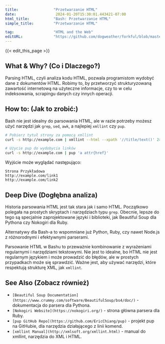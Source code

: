 ```yaml
---
title:                "Przetwarzanie HTML"
date:                  2024-01-20T15:30:01.443421-07:00
html_title:           "Bash: Przetwarzanie HTML"
simple_title:         "Przetwarzanie HTML"

tag:                  "HTML and the Web"
editURL:              "https://github.com/dogweather/forkful/blob/master/content/pl/bash/parsing-html.md"
---
```


{{< edit_this_page >}}

## What & Why? (Co i Dlaczego?)
Parsing HTML, czyli analiza kodu HTML, pozwala programistom wydobyć dane z dokumentów HTML. Robimy to, by przetworzyć strukturyzowaną zawartość internetową na użyteczne informacje, czy to w celu indeksowania, scrapingu danych czy innych operacji.

## How to: (Jak to zrobić:)
Bash nie jest idealny do parsowania HTML, ale w razie potrzeby możesz użyć narzędzi jak `grep`, `sed`, `awk`, a najlepiej `xmllint` czy `pup`.

```Bash
# Pobierz tytuł strony za pomocą xmllint
curl -s http://example.com | xmllint --html --xpath '//title/text()' 2>/dev/null

# Użycie pup do wydobycia linków
curl -s http://example.com | pup 'a attr{href}'
```

Wyjście może wyglądać następująco:
```
Strona Przykładowa
http://example.com/link1
http://example.com/link2
```

## Deep Dive (Dogłębna analiza)
Historia parsowania HTML jest tak stara jak i samo HTML. Początkowo polegała na prostych skryptach i narzędziach typu `grep`. Obecnie, lepsze do tego są specjalnie zaprojektowane języki i biblioteki, jak Beautiful Soup dla Pythona czy Nokogiri dla Ruby.

Alternatywy dla Bash-a to wspomniane już Python, Ruby, czy nawet Node.js z różnorodnymi i efektywnymi parserami.

Parsowanie HTML w Bashu to przeważnie kombinowanie z wyrażeniami regularnymi i narzędziami tekstowymi. Nie jest to idealne, bo HTML nie jest regularnym językiem i może prowadzić do błędów, ale w prostych przypadkach może się sprawdzić. Ważne jest, aby używać narzędzi, które respektują strukturę XML, jak `xmllint`.

## See Also (Zobacz również)
- `[Beautiful Soup Documentation](https://www.crummy.com/software/BeautifulSoup/bs4/doc/)` - dokumentacja do parsera dla Pythona.
- `[Nokogiri Website](https://nokogiri.org/)` - strona główna parsera dla Ruby.
- `[pup GitHub Repo](https://github.com/EricChiang/pup)` - projekt pup na GitHubie, dla narzędzia działającego z linii komend.
- `[xmllint Manual](http://xmlsoft.org/xmllint.html)` - manual do xmllint, narzędzia do XML i HTML.

